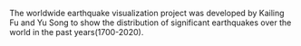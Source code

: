 The worldwide earthquake visualization project was developed by Kailing Fu and Yu Song to show the distribution of significant earthquakes over the world in the past years(1700-2020).
